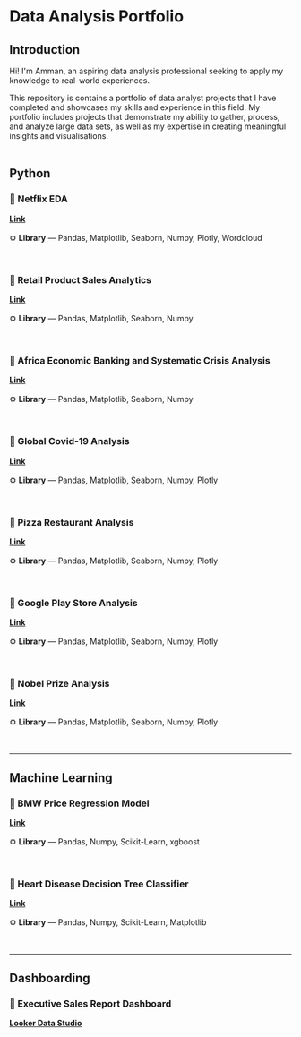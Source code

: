 # **Data Analysis Portfolio**

## Introduction

Hi! I'm Amman, an aspiring data analysis professional seeking to apply my knowledge to real-world experiences.

This repository is contains a portfolio of data analyst projects that I have completed and showcases my skills and experience in this field. My portfolio includes projects that demonstrate my ability to gather, process, and analyze large data sets, as well as my expertise in creating meaningful insights and visualisations.
<br>
<br>


## **Python**
### 📂 Netflix EDA
[**Link**](https://github.com/AmmanSajid1/Netflix-EDA)<br>
<br>
⚙️ **Library** — Pandas, Matplotlib, Seaborn, Numpy, Plotly, Wordcloud <br>
<br>
<br>
### 📂 Retail Product Sales Analytics
[**Link**](https://github.com/AmmanSajid1/Retail-Product-Sales-Analytics)<br>
<br>
⚙️ **Library** — Pandas, Matplotlib, Seaborn, Numpy <br>
<br>
<br>
### 📂 Africa Economic Banking and Systematic Crisis Analysis
[**Link**](https://github.com/AmmanSajid1/Africa-Economic-Banking-and-Systematic-Crisis-Data)<br>
<br>
⚙️ **Library** — Pandas, Matplotlib, Seaborn, Numpy <br>
<br>
<br>
### 📂 Global Covid-19 Analysis
[**Link**](https://github.com/AmmanSajid1/Global-Covid-19-Analysis)<br>
<br>
⚙️ **Library** — Pandas, Matplotlib, Seaborn, Numpy, Plotly <br>
<br>
<br>
### 📂 Pizza Restaurant Analysis
[**Link**](https://github.com/AmmanSajid1/Pizza-Restaurant-Analysis)<br>
<br>
⚙️ **Library** — Pandas, Matplotlib, Seaborn, Numpy, Plotly <br>
<br>
<br>
### 📂 Google Play Store Analysis
[**Link**](https://github.com/AmmanSajid1/Google-Play-Store-App-Analytics)<br>
<br>
⚙️ **Library** — Pandas, Matplotlib, Seaborn, Numpy, Plotly <br>
<br>
<br>
### 📂 Nobel Prize Analysis
[**Link**](https://github.com/AmmanSajid1/Nobel-Prize-Analysis)<br>
<br>
⚙️ **Library** — Pandas, Matplotlib, Seaborn, Numpy, Plotly <br>
<br>
<br>

---
## **Machine Learning**
### 📂 BMW Price Regression Model
[**Link**](https://github.com/AmmanSajid1/bmw-price-model)<br>
<br>
⚙️ **Library** — Pandas, Numpy, Scikit-Learn, xgboost <br>
<br>
<br>

### 📂 Heart Disease Decision Tree Classifier
[**Link**](https://github.com/AmmanSajid1/Heart-Disease-Decision-Tree-Classification)<br>
<br>
⚙️ **Library** — Pandas, Numpy, Scikit-Learn, Matplotlib <br>
<br>
<br>

---
## **Dashboarding**
### 📂 Executive Sales Report Dashboard
[**Looker Data Studio**](https://lookerstudio.google.com/reporting/f205d790-9558-4bd8-9f66-1581348f85a2)
<br>
<br>











